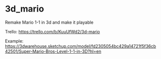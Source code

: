 # 3d_mario

Remake Mario 1-1 in 3d and make it playable

Trello: https://trello.com/b/KuuUfWd2/3d-mario

Example: https://3dwarehouse.sketchup.com/model/fd2305054bc429a14721f5f36cb42501/Super-Mario-Bros-Level-1-1-in-3D?hl=en
